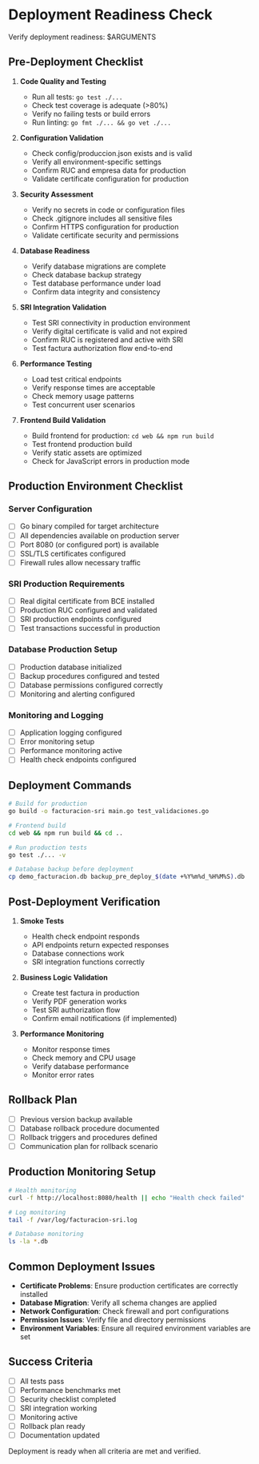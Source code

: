 # Deployment Readiness Check

Verify deployment readiness: $ARGUMENTS

## Pre-Deployment Checklist

1. **Code Quality and Testing**
   - Run all tests: `go test ./...`
   - Check test coverage is adequate (>80%)
   - Verify no failing tests or build errors
   - Run linting: `go fmt ./... && go vet ./...`

2. **Configuration Validation**
   - Check config/produccion.json exists and is valid
   - Verify all environment-specific settings
   - Confirm RUC and empresa data for production
   - Validate certificate configuration for production

3. **Security Assessment**
   - Verify no secrets in code or configuration files
   - Check .gitignore includes all sensitive files
   - Confirm HTTPS configuration for production
   - Validate certificate security and permissions

4. **Database Readiness**
   - Verify database migrations are complete
   - Check database backup strategy
   - Test database performance under load
   - Confirm data integrity and consistency

5. **SRI Integration Validation**
   - Test SRI connectivity in production environment
   - Verify digital certificate is valid and not expired
   - Confirm RUC is registered and active with SRI
   - Test factura authorization flow end-to-end

6. **Performance Testing**
   - Load test critical endpoints
   - Verify response times are acceptable
   - Check memory usage patterns
   - Test concurrent user scenarios

7. **Frontend Build Validation**
   - Build frontend for production: `cd web && npm run build`
   - Test frontend production build
   - Verify static assets are optimized
   - Check for JavaScript errors in production mode

## Production Environment Checklist

### Server Configuration
- [ ] Go binary compiled for target architecture
- [ ] All dependencies available on production server
- [ ] Port 8080 (or configured port) is available
- [ ] SSL/TLS certificates configured
- [ ] Firewall rules allow necessary traffic

### SRI Production Requirements
- [ ] Real digital certificate from BCE installed
- [ ] Production RUC configured and validated
- [ ] SRI production endpoints configured
- [ ] Test transactions successful in production

### Database Production Setup
- [ ] Production database initialized
- [ ] Backup procedures configured and tested
- [ ] Database permissions configured correctly
- [ ] Monitoring and alerting configured

### Monitoring and Logging
- [ ] Application logging configured
- [ ] Error monitoring setup
- [ ] Performance monitoring active
- [ ] Health check endpoints configured

## Deployment Commands

```bash
# Build for production
go build -o facturacion-sri main.go test_validaciones.go

# Frontend build
cd web && npm run build && cd ..

# Run production tests
go test ./... -v

# Database backup before deployment
cp demo_facturacion.db backup_pre_deploy_$(date +%Y%m%d_%H%M%S).db
```

## Post-Deployment Verification

1. **Smoke Tests**
   - Health check endpoint responds
   - API endpoints return expected responses
   - Database connections work
   - SRI integration functions correctly

2. **Business Logic Validation**
   - Create test factura in production
   - Verify PDF generation works
   - Test SRI authorization flow
   - Confirm email notifications (if implemented)

3. **Performance Monitoring**
   - Monitor response times
   - Check memory and CPU usage
   - Verify database performance
   - Monitor error rates

## Rollback Plan

- [ ] Previous version backup available
- [ ] Database rollback procedure documented
- [ ] Rollback triggers and procedures defined
- [ ] Communication plan for rollback scenario

## Production Monitoring Setup

```bash
# Health monitoring
curl -f http://localhost:8080/health || echo "Health check failed"

# Log monitoring
tail -f /var/log/facturacion-sri.log

# Database monitoring
ls -la *.db
```

## Common Deployment Issues

- **Certificate Problems**: Ensure production certificates are correctly installed
- **Database Migration**: Verify all schema changes are applied
- **Network Configuration**: Check firewall and port configurations
- **Permission Issues**: Verify file and directory permissions
- **Environment Variables**: Ensure all required environment variables are set

## Success Criteria

- [ ] All tests pass
- [ ] Performance benchmarks met
- [ ] Security checklist completed
- [ ] SRI integration working
- [ ] Monitoring active
- [ ] Rollback plan ready
- [ ] Documentation updated

Deployment is ready when all criteria are met and verified.